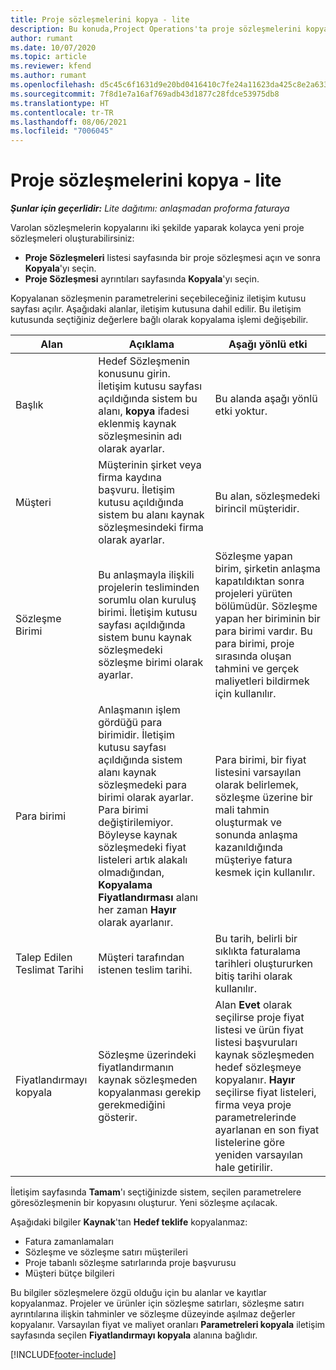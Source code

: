 ```yaml
---
title: Proje sözleşmelerini kopya - lite
description: Bu konuda,Project Operations'ta proje sözleşmelerini kopyalama hakkında bilgiler sağlanmaktadır.
author: rumant
ms.date: 10/07/2020
ms.topic: article
ms.reviewer: kfend
ms.author: rumant
ms.openlocfilehash: d5c45c6f1631d9e20bd0416410c7fe24a11623da425c8e2a633b085fbfabdd79
ms.sourcegitcommit: 7f8d1e7a16af769adb43d1877c28fdce53975db8
ms.translationtype: HT
ms.contentlocale: tr-TR
ms.lasthandoff: 08/06/2021
ms.locfileid: "7006045"
---
```

# <a name="copy-project-contracts---lite"></a>Proje sözleşmelerini kopya - lite

_**Şunlar için geçerlidir:** Lite dağıtımı: anlaşmadan proforma faturaya_

Varolan sözleşmelerin kopyalarını iki şekilde yaparak kolayca yeni proje sözleşmeleri oluşturabilirsiniz: 

  - **Proje Sözleşmeleri** listesi sayfasında bir proje sözleşmesi açın ve sonra **Kopyala**'yı seçin.
  - **Proje Sözleşmesi** ayrıntıları sayfasında **Kopyala**'yı seçin.

Kopyalanan sözleşmenin parametrelerini seçebileceğiniz iletişim kutusu sayfası açılır. Aşağıdaki alanlar, iletişim kutusuna dahil edilir. Bu iletişim kutusunda seçtiğiniz değerlere bağlı olarak kopyalama işlemi değişebilir.

| **Alan** | **Açıklama** | **Aşağı yönlü etki** |
| --- | --- | --- |
| Başlık | Hedef Sözleşmenin konusunu girin. İletişim kutusu sayfası açıldığında sistem bu alanı, **kopya** ifadesi eklenmiş kaynak sözleşmesinin adı olarak ayarlar. | Bu alanda aşağı yönlü etki yoktur. |
| Müşteri | Müşterinin şirket veya firma kaydına başvuru. İletişim kutusu açıldığında sistem bu alanı kaynak sözleşmesindeki firma olarak ayarlar. | Bu alan, sözleşmedeki birincil müşteridir. |
| Sözleşme Birimi | Bu anlaşmayla ilişkili projelerin tesliminden sorumlu olan kuruluş birimi. İletişim kutusu sayfası açıldığında sistem bunu kaynak sözleşmedeki sözleşme birimi olarak ayarlar. | Sözleşme yapan birim, şirketin anlaşma kapatıldıktan sonra projeleri yürüten bölümüdür. Sözleşme yapan her biriminin bir para birimi vardır. Bu para birimi, proje sırasında oluşan tahmini ve gerçek maliyetleri bildirmek için kullanılır. |
| Para birimi | Anlaşmanın işlem gördüğü para birimidir. İletişim kutusu sayfası açıldığında sistem alanı kaynak sözleşmedeki para birimi olarak ayarlar. Para birimi değiştirilemiyor. Böyleyse kaynak sözleşmedeki fiyat listeleri artık alakalı olmadığından, **Kopyalama Fiyatlandırması** alanı her zaman **Hayır** olarak ayarlanır. | Para birimi, bir fiyat listesini varsayılan olarak belirlemek, sözleşme üzerine bir mali tahmin oluşturmak ve sonunda anlaşma kazanıldığında müşteriye fatura kesmek için kullanılır. |
| Talep Edilen Teslimat Tarihi | Müşteri tarafından istenen teslim tarihi. | Bu tarih, belirli bir sıklıkta faturalama tarihleri oluştururken bitiş tarihi olarak kullanılır. |
| Fiyatlandırmayı kopyala | Sözleşme üzerindeki fiyatlandırmanın kaynak sözleşmeden kopyalanması gerekip gerekmediğini gösterir. | Alan **Evet** olarak seçilirse proje fiyat listesi ve ürün fiyat listesi başvuruları kaynak sözleşmeden hedef sözleşmeye kopyalanır. **Hayır** seçilirse fiyat listeleri, firma veya proje parametrelerinde ayarlanan en son fiyat listelerine göre yeniden varsayılan hale getirilir. |

İletişim sayfasında **Tamam**'ı seçtiğinizde sistem, seçilen parametrelere göresözleşmenin bir kopyasını oluşturur. Yeni sözleşme açılacak.

Aşağıdaki bilgiler **Kaynak**'tan **Hedef teklife** kopyalanmaz:

  - Fatura zamanlamaları
  - Sözleşme ve sözleşme satırı müşterileri
  - Proje tabanlı sözleşme satırlarında proje başvurusu
  - Müşteri bütçe bilgileri

Bu bilgiler sözleşmelere özgü olduğu için bu alanlar ve kayıtlar kopyalanmaz. Projeler ve ürünler için sözleşme satırları, sözleşme satırı ayrıntılarına ilişkin tahminler ve sözleşme düzeyinde aşılmaz değerler kopyalanır. Varsayılan fiyat ve maliyet oranları **Parametreleri kopyala** iletişim sayfasında seçilen **Fiyatlandırmayı kopyala** alanına bağlıdır.


[!INCLUDE[footer-include](../../includes/footer-banner.md)]